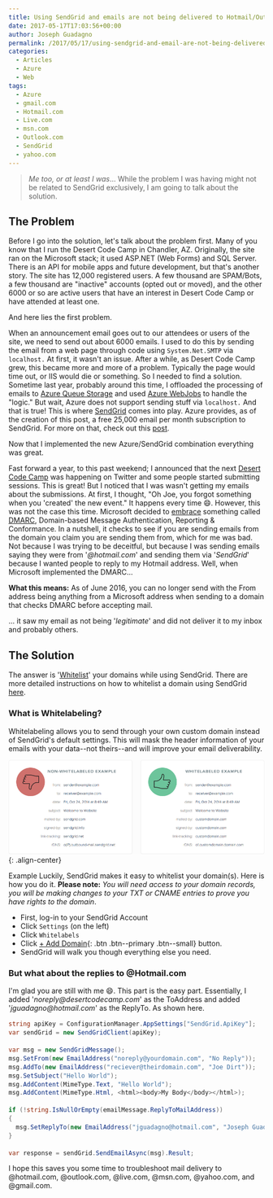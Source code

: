 ```yaml
---
title: Using SendGrid and emails are not being delivered to Hotmail/Outlook/Live/MSN.com recipients?
date: 2017-05-17T17:03:56+00:00
author: Joseph Guadagno
permalink: /2017/05/17/using-sendgrid-and-email-are-not-being-delivered-to-hotmail-outlook-live-msn-com-recipients/
categories:
  - Articles
  - Azure
  - Web
tags:
  - Azure
  - gmail.com
  - Hotmail.com
  - Live.com
  - msn.com
  - Outlook.com
  - SendGrid
  - yahoo.com
---
```

> _Me too, or at least I was_... While the problem I was having might not be related to SendGrid exclusively, I am going to talk about the solution.

## The Problem

Before I go into the solution, let's talk about the problem first. Many of you know that I run the Desert Code Camp in Chandler, AZ. Originally, the site ran on the Microsoft stack; it used ASP.NET (Web Forms) and SQL Server. There is an API for mobile apps and future development, but that's another story. The site has 12,000 registered users. A few thousand are SPAM/Bots, a few thousand are "inactive" accounts (opted out or moved), and the other 6000 or so are active users that have an interest in Desert Code Camp or have attended at least one.

And here lies the first problem.

When an announcement email goes out to our attendees or users of the site, we need to send out about 6000 emails. I used to do this by sending the email from a web page through code using `System.Net.SMTP` via `localhost.` At first, it wasn't an issue. After a while, as Desert Code Camp grew, this became more and more of a problem. Typically the page would time out, or IIS would die or something. So I needed to find a solution. Sometime last year, probably around this time, I offloaded the processing of emails to [Azure Queue Storage](https://azure.microsoft.com/en-us/services/storage/queues/) and used [Azure WebJobs](https://docs.microsoft.com/en-us/azure/app-service-web/websites-webjobs-resources) to handle the "logic." But wait, Azure does not support sending stuff via `localhost.` And that is true! This is where [SendGrid](https://www.sendgrid.com/) comes into play. Azure provides, as of the creation of this post, a free 25,000 email per month subscription to SendGrid. For more on that, check out this [post](https://docs.microsoft.com/en-us/azure/app-service-web/sendgrid-dotnet-how-to-send-email).

Now that I implemented the new Azure/SendGrid combination everything was great.

Fast forward a year, to this past weekend; I announced that the next [Desert Code Camp](https://oct2017.desertcodecamp.com) was happening on Twitter and some people started submitting sessions. This is great! But I noticed that I was wasn't getting my emails about the submissions. At first, I thought, "Oh Joe, you forgot something when you 'created' the new event." It happens every time :smile:. However, this was not the case this time. Microsoft decided to [embrace](https://sendgrid.com/docs/Classroom/Deliver/Sender_Authentication/microsoft_dmarc_changes.html) something called [DMARC](http://sendgrid.com/blog/dmarc-domain-based-message-authentication-reporting-conformance/), Domain-based Message Authentication, Reporting & Conformance. In a nutshell, it checks to see if you are sending emails from the domain you claim you are sending them from, which for me was bad. Not because I was trying to be deceitful, but because I was sending emails saying they were from '_@hotmail.com_' and sending them via '_SendGrid_' because I wanted people to reply to my Hotmail address. Well, when Microsoft implemented the DMARC...

**What this means:** As of June 2016, you can no longer send with the From address being anything from a Microsoft address when sending to a domain that checks DMARC before accepting mail.

... it saw my email as not being '_legitimate_' and did not deliver it to my inbox and probably others. 

## The Solution

The answer is '[Whitelist](http://sendgrid.com/blog/dmarc-domain-based-message-authentication-reporting-conformance/)' your domains while using SendGrid. There are more detailed instructions on how to whitelist a domain using SendGrid [here](https://sendgrid.com/docs/Classroom/Basics/Whitelabel/index.html).

### What is Whitelabeling?

Whitelabeling allows you to send through your own custom domain instead of SendGrid's default settings. This will mask the header information of your emails with your data--not theirs--and will improve your email deliverability.

![Send Grid - Non-Whitelabeled vs. Whitelabeled](/assets/images/posts/sendgrid-whitelabeling.png){: .align-center}

Example Luckily, SendGrid makes it easy to whitelist your domain(s). Here is how you do it. **Please note:** _You will need access to your domain records, you will be making changes to your TXT or CNAME entries to prove you have rights to the domain_.

* First, log-in to your SendGrid Account
* Click `Settings` (on the left)
* Click `Whitelabels`
* Click [+ Add Domain](#){: .btn .btn--primary .btn--small} button.
* SendGrid will walk you though everything else you need.

### But what about the replies to @Hotmail.com

I'm glad you are still with me :smile:. This part is the easy part. Essentially, I added '_noreply@desertcodecamp.com_' as the ToAddress and added '_jguadagno@hotmail.com_' as the ReplyTo. As shown here.

```cs
string apiKey = ConfigurationManager.AppSettings["SendGrid.ApiKey"];
var sendGrid = new SendGridClient(apiKey);

var msg = new SendGridMessage();
msg.SetFrom(new EmailAddress("noreply@yourdomain.com", "No Reply"));
msg.AddTo(new EmailAddress("reciever@theirdomain.com", "Joe Dirt"));
msg.SetSubject("Hello World");
msg.AddContent(MimeType.Text, "Hello World");
msg.AddContent(MimeType.Html, <html><body>My Body</body></html>);

if (!string.IsNullOrEmpty(emailMessage.ReplyToMailAddress))
{
  msg.SetReplyTo(new EmailAddress("jguadagno@hotmail.com", "Joseph Guadagno"));
}

var response = sendGrid.SendEmailAsync(msg).Result;
```

I hope this saves you some time to troubleshoot mail delivery to @hotmail.com, @outlook.com, @live.com, @msn.com, @yahoo.com, and @gmail.com.